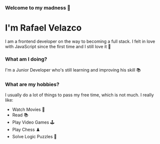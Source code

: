 ### Welcome to my madness :leaves:  

# I'm Rafael Velazco

I am a frontend developer on the way to becoming a full stack.
I felt in love with JavaScript since the first time and I still love it :yellow_heart:

### What am I doing?

I'm a Junior Developer who's still learning and improving his skill :books:

### What are my hobbies?

I usually do a lot of things to pass my free time, which is not much. I really like:

- Watch Movies 🍿
- Read 📚
- Play Video Games 🕹️
- Play Chess ♟️
- Solve Logic Puzzles 🧩

